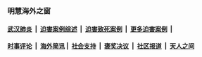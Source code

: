 
### 明慧海外之窗

####  [武汉肺炎](indexes/365.md?t=01270800) &nbsp;|&nbsp;  [迫害案例综述](indexes/328.md?t=01270800) &nbsp;|&nbsp; [迫害致死案例](indexes/277.md?t=01270800)  &nbsp;|&nbsp; [更多迫害案例](indexes/81.md?t=01270800)  &nbsp;|&nbsp; 
####  [时事评论](indexes/251.md?t=01270800) &nbsp;|&nbsp; [海外简讯](indexes/245.md?t=01270800)&nbsp;|&nbsp;  [社会支持](indexes/140.md?t=01270800) &nbsp;|&nbsp; [褒奖决议](indexes/282.md?t=01270800) &nbsp;|&nbsp; [社区报道](indexes/91.md?t=01270800)  &nbsp;|&nbsp; [天人之间](indexes/78.md?t=01270800) 

